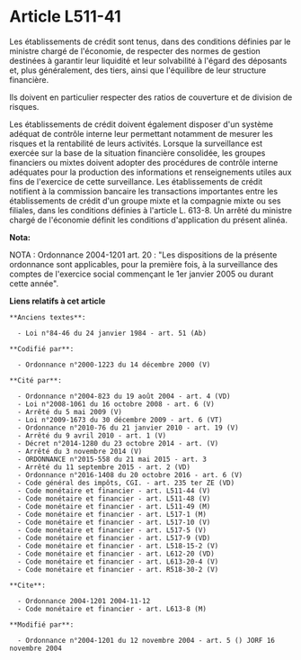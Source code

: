 # Article L511-41

Les établissements de crédit sont tenus, dans des conditions définies par le ministre chargé de l'économie, de respecter des
normes de gestion destinées à garantir leur liquidité et leur solvabilité à l'égard des déposants et, plus généralement, des
tiers, ainsi que l'équilibre de leur structure financière.

Ils doivent en particulier respecter des ratios de couverture et de division de risques.

Les établissements de crédit doivent également disposer d'un système adéquat de contrôle interne leur permettant notamment de
mesurer les risques et la rentabilité de leurs activités. Lorsque la surveillance est exercée sur la base de la situation
financière consolidée, les groupes financiers ou mixtes doivent adopter des procédures de contrôle interne adéquates pour la
production des informations et renseignements utiles aux fins de l'exercice de cette surveillance. Les établissements de
crédit notifient à la commission bancaire les transactions importantes entre les établissements de crédit d'un groupe mixte
et la compagnie mixte ou ses filiales, dans les conditions définies à l'article L. 613-8. Un arrêté du ministre chargé de
l'économie définit les conditions d'application du présent alinéa.

**Nota:**

NOTA : Ordonnance 2004-1201 art. 20 : "Les dispositions de la présente ordonnance sont applicables, pour la première fois, à
la surveillance des comptes de l'exercice social commençant le 1er janvier 2005 ou durant cette année".

**Liens relatifs à cet article**

	**Anciens textes**:

	  - Loi n°84-46 du 24 janvier 1984 - art. 51 (Ab)

	**Codifié par**:

	  - Ordonnance n°2000-1223 du 14 décembre 2000 (V)

	**Cité par**:

	  - Ordonnance n°2004-823 du 19 août 2004 - art. 4 (VD)
	  - Loi n°2008-1061 du 16 octobre 2008 - art. 6 (V)
	  - Arrêté du 5 mai 2009 (V)
	  - Loi n°2009-1673 du 30 décembre 2009 - art. 6 (VT)
	  - Ordonnance n°2010-76 du 21 janvier 2010 - art. 19 (V)
	  - Arrêté du 9 avril 2010 - art. 1 (V)
	  - Décret n°2014-1280 du 23 octobre 2014 - art. (V)
	  - Arrêté du 3 novembre 2014 (V)
	  - ORDONNANCE n°2015-558 du 21 mai 2015 - art. 3
	  - Arrêté du 11 septembre 2015 - art. 2 (VD)
	  - Ordonnance n°2016-1408 du 20 octobre 2016 - art. 6 (V)
	  - Code général des impôts, CGI. - art. 235 ter ZE (VD)
	  - Code monétaire et financier - art. L511-44 (V)
	  - Code monétaire et financier - art. L511-48 (V)
	  - Code monétaire et financier - art. L511-49 (M)
	  - Code monétaire et financier - art. L517-1 (M)
	  - Code monétaire et financier - art. L517-10 (V)
	  - Code monétaire et financier - art. L517-5 (V)
	  - Code monétaire et financier - art. L517-9 (VD)
	  - Code monétaire et financier - art. L518-15-2 (V)
	  - Code monétaire et financier - art. L612-20 (VD)
	  - Code monétaire et financier - art. L613-20-4 (V)
	  - Code monétaire et financier - art. R518-30-2 (V)

	**Cite**:

	  - Ordonnance 2004-1201 2004-11-12
	  - Code monétaire et financier - art. L613-8 (M)

	**Modifié par**:

	  - Ordonnance n°2004-1201 du 12 novembre 2004 - art. 5 () JORF 16 novembre 2004
